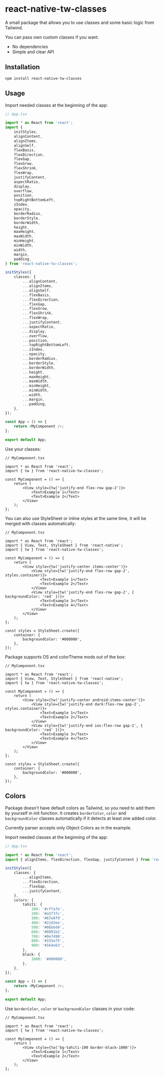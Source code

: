 # react-native-tw-classes

A small package that allows you to use classes and some basic logic from Tailwind.

You can pass own custom classes if you want.

-   No dependencies
-   Simple and clear API

## Installation

```
npm install react-native-tw-classes
```

## Usage

Import needed classes at the beginning of the app:

```ts
// App.tsx

import * as React from 'react';
import {
    initStyles,
    alignContent,
    alignItems,
    alignSelf,
    flexBasis,
    flexDirection,
    flexGap,
    flexGrow,
    flexShrink,
    flexWrap,
    justifyContent,
    aspectRatio,
    display,
    overflow,
    position,
    topRightBottomLeft,
    zIndex,
    opacity,
    borderRadius,
    borderStyle,
    borderWidth,
    height,
    maxHeight,
    maxWidth,
    minHeight,
    minWidth,
    width,
    margin,
    padding,
} from 'react-native-tw-classes';

initStyles({
    classes: {
        ...alignContent,
        ...alignItems,
        ...alignSelf,
        ...flexBasis,
        ...flexDirection,
        ...flexGap,
        ...flexGrow,
        ...flexShrink,
        ...flexWrap,
        ...justifyContent,
        ...aspectRatio,
        ...display,
        ...overflow,
        ...position,
        ...topRightBottomLeft,
        ...zIndex,
        ...opacity,
        ...borderRadius,
        ...borderStyle,
        ...borderWidth,
        ...height,
        ...maxHeight,
        ...maxWidth,
        ...minHeight,
        ...minWidth,
        ...width,
        ...margin,
        ...padding,
    },
});

const App = () => {
    return <MyComponent />;
};

export default App;
```

Use your classes:

```tsx
// MyComponent.tsx

import * as React from 'react';
import { tw } from 'react-native-tw-classes';

const MyComponent = () => {
    return (
        <View style={tw('justify-end flex-row gap-2')}>
            <Text>Example 1</Text>
            <Text>Example 2</Text>
        </View>
    );
};
```

You can also use StyleSheet or inline styles at the same time, it will be merged with classes automatically:

```tsx
// MyComponent.tsx

import * as React from 'react';
import { View, Text, StyleSheet } from 'react-native';
import { tw } from 'react-native-tw-classes';

const MyComponent = () => {
    return (
        <View style={tw('justify-center items-center')}>
            <View style={tw('justify-end flex-row gap-2', styles.container)}>
                <Text>Example 1</Text>
                <Text>Example 2</Text>
            </View>
            <View style={tw('justify-end flex-row gap-2', { backgroundColor: 'red' })}>
                <Text>Example 3</Text>
                <Text>Example 4</Text>
            </View>
        </View>
    );
};

const styles = StyleSheet.create({
    container: {
        backgroundColor: '#000000',
    },
});
```

Package supports OS and colorTheme mods out of the box:

```tsx
// MyComponent.tsx

import * as React from 'react';
import { View, Text, StyleSheet } from 'react-native';
import { tw } from 'react-native-tw-classes';

const MyComponent = () => {
    return (
        <View style={tw('justify-center android:items-center')}>
            <View style={tw('justify-end dark:flex-row gap-2', styles.container)}>
                <Text>Example 1</Text>
                <Text>Example 2</Text>
            </View>
            <View style={tw('justify-end ios:flex-row gap-2', { backgroundColor: 'red' })}>
                <Text>Example 3</Text>
                <Text>Example 4</Text>
            </View>
        </View>
    );
};

const styles = StyleSheet.create({
    container: {
        backgroundColor: '#000000',
    },
});
```

## Colors

Package doesn't have default colors as Tailwind, so you need to add them by yourself in init function.
It creates `borderColor`, `color` and `backgroundColor` classes automatically if it detects at least one added color.

Currently parser accepts only Object Colors as in the example.

Import needed classes at the beginning of the app:

```ts
// App.tsx

import * as React from 'react';
import { alignItems, flexDirection, flexGap, justifyContent } from 'react-native-tw-classes';

initStyles({
    classes: {
        ...alignItems,
        ...flexDirection,
        ...flexGap,
        ...justifyContent,
    },
    colors: {
        tahiti: {
            100: '#cffafe',
            200: '#a5f3fc',
            300: '#67e8f9',
            400: '#22d3ee',
            500: '#06b6d4',
            600: '#0891b2',
            700: '#0e7490',
            800: '#155e75',
            900: '#164e63',
        },
        black: {
            1000: '#000000',
        },
    },
});

const App = () => {
    return <MyComponent />;
};

export default App;
```

Use `borderColor`, `color` or `backgroundColor` classes in your code:

```tsx
// MyComponent.tsx

import * as React from 'react';
import { tw } from 'react-native-tw-classes';

const MyComponent = () => {
    return (
        <View style={tw('bg-tahiti-100 border-black-1000')}>
            <Text>Example 1</Text>
            <Text>Example 2</Text>
        </View>
    );
};
```
